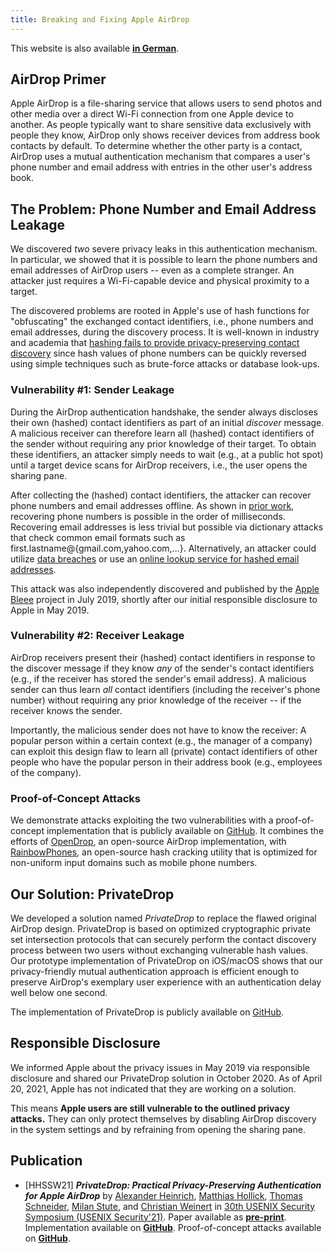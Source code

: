 ```yaml
---
title: Breaking and Fixing Apple AirDrop
---
```


This website is also available [**in German**](https://privatedrop.github.io/de/).

## AirDrop Primer

Apple AirDrop is a file-sharing service that allows users to send photos and other media over a direct Wi-Fi connection from one Apple device to another. As people typically want to share sensitive data exclusively with people they know, AirDrop only shows receiver devices from address book contacts by default. To determine whether the other party is a contact, AirDrop uses a mutual authentication mechanism that compares a user's phone number and email address with entries in the other user's address book.

## The Problem: Phone Number and Email Address Leakage

We discovered *two* severe privacy leaks in this authentication mechanism. In particular, we showed that it is possible to learn the phone numbers and email addresses of AirDrop users -- even as a complete stranger. An attacker just requires a Wi-Fi-capable device and physical proximity to a target.

The discovered problems are rooted in Apple's use of hash functions for "obfuscating" the exchanged contact identifiers, i.e., phone numbers and email addresses, during the discovery process. It is well-known in industry and academia that [hashing fails to provide privacy-preserving contact discovery](https://contact-discovery.github.io) since hash values of phone numbers can be quickly reversed using simple techniques such as brute-force attacks or database look-ups.

### Vulnerability #1: Sender Leakage

During the AirDrop authentication handshake, the sender always discloses their own (hashed) contact identifiers as part of an initial *discover* message. A malicious receiver can therefore learn all (hashed) contact identifiers of the sender without requiring any prior knowledge of their target. To obtain these identifiers, an attacker simply needs to wait (e.g., at a public hot spot) until a target device scans for AirDrop receivers, i.e., the user opens the sharing pane.

After collecting the (hashed) contact identifiers, the attacker can recover phone numbers and email addresses offline. As shown in [prior work](https://encrypto.de/papers/HWSDS21.pdf), recovering phone numbers is possible in the order of milliseconds. Recovering email addresses is less trivial but possible via dictionary attacks that check common email formats such as first.lastname@{gmail.com,yahoo.com,...}. Alternatively, an attacker could utilize [data breaches](https://www.businessinsider.com/stolen-data-of-533-million-facebook-users-leaked-online-2021-4) or use an [online lookup service for hashed email addresses](https://web.archive.org/web/20191211152224/https://datafinder.com/products/email-recovery).

This attack was also independently discovered and published by the [Apple Bleee](https://hexway.io/research/apple-bleee/) project in July 2019, shortly after our initial responsible disclosure to Apple in May 2019.

### Vulnerability #2: Receiver Leakage

AirDrop receivers present their (hashed) contact identifiers in response to the discover message if they know *any* of the sender's contact identifiers (e.g., if the receiver has stored the sender's email address). A malicious sender can thus learn *all* contact identifiers (including the receiver's phone number) without requiring any prior knowledge of the receiver -- if the receiver knows the sender.

Importantly, the malicious sender does not have to know the receiver: A popular person within a certain context (e.g., the manager of a company) can exploit this design flaw to learn all (private) contact identifiers of other people who have the popular person in their address book (e.g., employees of the company).

### Proof-of-Concept Attacks

We demonstrate attacks exploiting the two vulnerabilities with a proof-of-concept implementation that is publicly available on [GitHub](https://github.com/seemoo-lab/opendrop/blob/poc-phonenumber-leak/README.PoC.md). It combines the efforts of [OpenDrop](https://github.com/seemoo-lab/opendrop), an open-source AirDrop implementation, with [RainbowPhones](https://github.com/contact-discovery/rt_phone_numbers), an open-source hash cracking utility that is optimized for non-uniform input domains such as mobile phone numbers.

## Our Solution: PrivateDrop

We developed a solution named *PrivateDrop* to replace the flawed original AirDrop design. PrivateDrop is based on optimized cryptographic private set intersection protocols that can securely perform the contact discovery process between two users without exchanging vulnerable hash values. Our prototype implementation of PrivateDrop on iOS/macOS shows that our privacy-friendly mutual authentication approach is efficient enough to preserve AirDrop's exemplary user experience with an authentication delay well below one second.

The implementation of PrivateDrop is publicly available on [GitHub](https://github.com/seemoo-lab/privatedrop).

## Responsible Disclosure

We informed Apple about the privacy issues in May 2019 via responsible disclosure and shared our PrivateDrop solution in October 2020. As of April 20, 2021, Apple has not indicated that they are working on a solution.

This means **Apple users are still vulnerable to the outlined privacy attacks.** They can only protect themselves by disabling AirDrop discovery in the system settings and by refraining from opening the sharing pane.

## Publication

 * [HHSSW21] **_PrivateDrop: Practical Privacy-Preserving Authentication for Apple AirDrop_** by [Alexander Heinrich](https://www.informatik.tu-darmstadt.de/seemoo/team_seemoo/alexander_heinrich/alexander_heinrich.en.jsp), [Matthias Hollick](https://www.informatik.tu-darmstadt.de/seemoo/team_seemoo/matthias_hollick/index.en.jsp), [Thomas Schneider](https://encrypto.de/schneider), [Milan Stute](https://www.informatik.tu-darmstadt.de/seemoo/team_seemoo/milan_stute/milan_stute.en.jsp), and [Christian Weinert](https://encrypto.de/weinert) in [30th USENIX Security Symposium (USENIX Security'21)](https://www.usenix.org/conference/usenixsecurity21). Paper available as **[pre-print](https://www.usenix.org/system/files/sec21fall-heinrich.pdf)**. Implementation available on **[GitHub](https://github.com/seemoo-lab/privatedrop)**. Proof-of-concept attacks available on **[GitHub](https://github.com/seemoo-lab/opendrop/blob/poc-phonenumber-leak/README.PoC.md)**.
